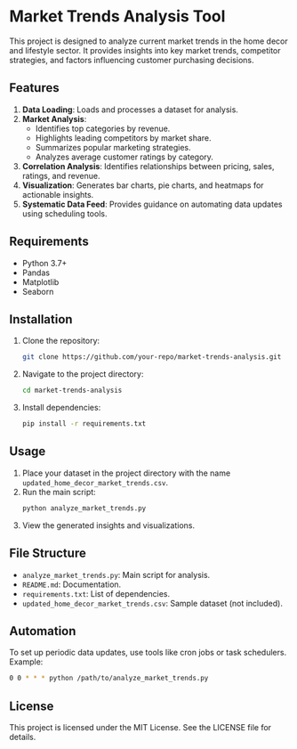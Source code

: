 # Market Trends Analysis Tool

This project is designed to analyze current market trends in the home decor and lifestyle sector. It provides insights into key market trends, competitor strategies, and factors influencing customer purchasing decisions.

## Features

1. **Data Loading**: Loads and processes a dataset for analysis.
2. **Market Analysis**:
   - Identifies top categories by revenue.
   - Highlights leading competitors by market share.
   - Summarizes popular marketing strategies.
   - Analyzes average customer ratings by category.
3. **Correlation Analysis**: Identifies relationships between pricing, sales, ratings, and revenue.
4. **Visualization**: Generates bar charts, pie charts, and heatmaps for actionable insights.
5. **Systematic Data Feed**: Provides guidance on automating data updates using scheduling tools.

## Requirements

- Python 3.7+
- Pandas
- Matplotlib
- Seaborn

## Installation

1. Clone the repository:
   ```bash
   git clone https://github.com/your-repo/market-trends-analysis.git
   ```
2. Navigate to the project directory:
   ```bash
   cd market-trends-analysis
   ```
3. Install dependencies:
   ```bash
   pip install -r requirements.txt
   ```

## Usage

1. Place your dataset in the project directory with the name `updated_home_decor_market_trends.csv`.
2. Run the main script:
   ```bash
   python analyze_market_trends.py
   ```
3. View the generated insights and visualizations.

## File Structure

- `analyze_market_trends.py`: Main script for analysis.
- `README.md`: Documentation.
- `requirements.txt`: List of dependencies.
- `updated_home_decor_market_trends.csv`: Sample dataset (not included).

## Automation

To set up periodic data updates, use tools like cron jobs or task schedulers. Example:
```bash
0 0 * * * python /path/to/analyze_market_trends.py
```

## License

This project is licensed under the MIT License. See the LICENSE file for details.

